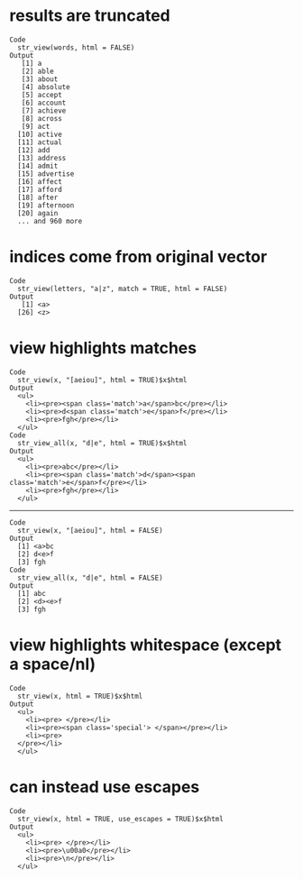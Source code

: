 # results are truncated

    Code
      str_view(words, html = FALSE)
    Output
       [1] a
       [2] able
       [3] about
       [4] absolute
       [5] accept
       [6] account
       [7] achieve
       [8] across
       [9] act
      [10] active
      [11] actual
      [12] add
      [13] address
      [14] admit
      [15] advertise
      [16] affect
      [17] afford
      [18] after
      [19] afternoon
      [20] again
      ... and 960 more

# indices come from original vector

    Code
      str_view(letters, "a|z", match = TRUE, html = FALSE)
    Output
       [1] <a>
      [26] <z>

# view highlights matches

    Code
      str_view(x, "[aeiou]", html = TRUE)$x$html
    Output
      <ul>
        <li><pre><span class='match'>a</span>bc</pre></li>
        <li><pre>d<span class='match'>e</span>f</pre></li>
        <li><pre>fgh</pre></li>
      </ul>
    Code
      str_view_all(x, "d|e", html = TRUE)$x$html
    Output
      <ul>
        <li><pre>abc</pre></li>
        <li><pre><span class='match'>d</span><span class='match'>e</span>f</pre></li>
        <li><pre>fgh</pre></li>
      </ul>

---

    Code
      str_view(x, "[aeiou]", html = FALSE)
    Output
      [1] <a>bc
      [2] d<e>f
      [3] fgh
    Code
      str_view_all(x, "d|e", html = FALSE)
    Output
      [1] abc
      [2] <d><e>f
      [3] fgh

# view highlights whitespace (except a space/nl)

    Code
      str_view(x, html = TRUE)$x$html
    Output
      <ul>
        <li><pre> </pre></li>
        <li><pre><span class='special'> </span></pre></li>
        <li><pre>
      </pre></li>
      </ul>

# can instead use escapes

    Code
      str_view(x, html = TRUE, use_escapes = TRUE)$x$html
    Output
      <ul>
        <li><pre> </pre></li>
        <li><pre>\u00a0</pre></li>
        <li><pre>\n</pre></li>
      </ul>

